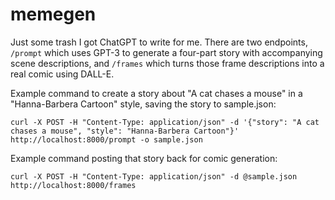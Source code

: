 # memegen

Just some trash I got ChatGPT to write for me. There are two endpoints, `/prompt` which uses GPT-3 to generate a four-part story with accompanying scene descriptions, and `/frames` which turns those frame descriptions into a real comic using DALL-E.

Example command to create a story about "A cat chases a mouse" in a "Hanna-Barbera Cartoon" style, saving the story to sample.json:
```
curl -X POST -H "Content-Type: application/json" -d '{"story": "A cat chases a mouse", "style": "Hanna-Barbera Cartoon"}' http://localhost:8000/prompt -o sample.json
```

Example command posting that story back for comic generation:
```
curl -X POST -H "Content-Type: application/json" -d @sample.json http://localhost:8000/frames
```
